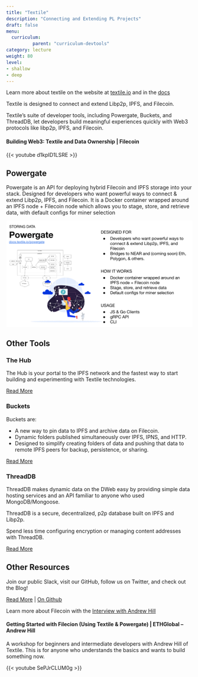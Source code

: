 ```yaml
---
title: "Textile"
description: "Connecting and Extending PL Projects"
draft: false
menu:
  curriculum:
          parent: "curriculum-devtools"
category: lecture
weight: 80
level:
- shallow
- deep
---
```


Learn more about textile on the website at [textile.io](https://linktr.ee/textileio) and in the [docs](https://docs.textile.io/)

Textile is designed to connect and extend Libp2p, IPFS, and Filecoin.

Textile’s suite of developer tools, including Powergate, Buckets, and ThreadDB, let developers build meaningful experiences quickly with Web3 protocols like libp2p, IPFS, and Filecoin.

#### Building Web3: Textile and Data Ownership | Filecoin

{{< youtube d1kpID1LSRE >}}

## Powergate

Powergate is an API for deploying hybrid Filecoin and IPFS storage into your stack. Designed for developers who want powerful ways to connect & extend Libp2p, IPFS, and Filecoin. It is a Docker container wrapped around an IPFS node + Filecoin node which allows you to stage, store, and retrieve data, with default configs for miner selection

![Fleek Info](powergate.png)

## Other Tools

### The Hub
The Hub is your portal to the IPFS network and the fastest way to start building and experimenting with Textile technologies.

[Read More](https://docs.textile.io/hub/)

### Buckets
Buckets are:
* A new way to pin data to IPFS and archive data on Filecoin.
* Dynamic folders published simultaneously over IPFS, IPNS, and HTTP.
* Designed to simplify creating folders of data and pushing that data to remote IPFS peers for backup, persistence, or sharing.

[Read More](https://docs.textile.io/buckets)

### ThreadDB
ThreadDB makes dynamic data on the DWeb easy by providing simple data hosting services and an API familiar to anyone who used MongoDB/Mongoose.

ThreadDB is a secure, decentralized, p2p database built on IPFS and Libp2p.

Spend less time configuring encryption or managing content addresses with ThreadDB.

[Read More](https://docs.textile.io/threads/)


## Other Resources
Join our public Slack, visit our GitHub, follow us on Twitter, and check out the Blog!

[Read More](https://docs.textile.io/powergate/) | [On Github](https://github.com/textileio/powergate/)


Learn more about Filecoin with the [Interview with Andrew Hill](https://filecoin.io/blog/posts/meet-andrew-hill/)

#### Getting Started with Filecion (Using Textile & Powergate) | ETHGlobal – Andrew Hill

A workshop for beginners and intermediate developers with Andrew Hill of Textile. This is for anyone who understands the basics and wants to build something now.

{{< youtube SePJrCLUM0g >}}
